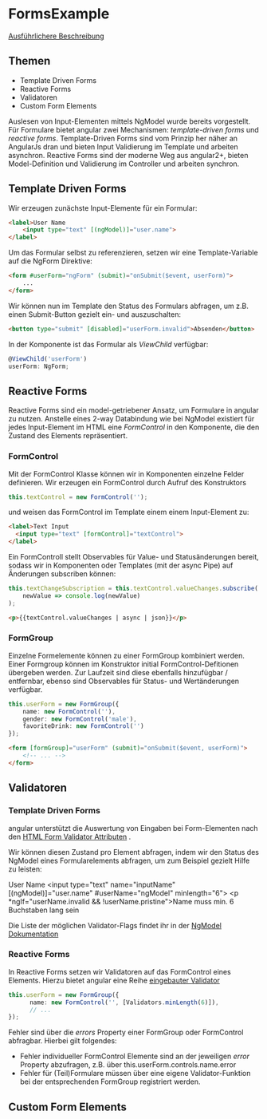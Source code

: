 # FormsExample

[Ausführlichere Beschreibung](https://github.com/angular-academy/forms-example/blob/master/FORMS.md)

## Themen

* Template Driven Forms
* Reactive Forms
* Validatoren
* Custom Form Elements

Auslesen von Input-Elementen mittels NgModel wurde bereits vorgestellt. Für Formulare bietet angular zwei Mechanismen: *template-driven forms* und *reactive forms*. Template-Driven Forms sind vom Prinzip her näher an AngularJs dran und bieten Input Validierung im Template und arbeiten asynchron. Reactive Forms sind der moderne Weg aus angular2+, bieten Model-Definition und Validierung im Controller und arbeiten synchron.


## Template Driven Forms

Wir erzeugen zunächste Input-Elemente für ein Formular:

```html
<label>User Name
    <input type="text" [(ngModel)]="user.name">
</label>
```

Um das Formular selbst zu referenzieren, setzen wir eine Template-Variable auf die NgForm Direktive:
```html
<form #userForm="ngForm" (submit)="onSubmit($event, userForm)">
    ...
</form>
```

Wir können nun im Template den Status des Formulars abfragen, um z.B. einen Submit-Button gezielt ein- und auszuschalten:

```html
<button type="submit" [disabled]="userForm.invalid">Absenden</button>
```

In der Komponente ist das Formular als *ViewChild* verfügbar:

```typescript
@ViewChild('userForm')
userForm: NgForm;
```

## Reactive Forms

Reactive Forms sind ein model-getriebener Ansatz, um Formulare in angular zu nutzen. Anstelle eines 2-way Databindung wie bei NgModel existiert für jedes Input-Element im HTML eine *FormControl* in den Komponente, die den Zustand des Elements repräsentiert.

### FormControl

Mit der FormControl Klasse können wir in Komponenten einzelne Felder definieren. Wir erzeugen ein FormControl durch Aufruf des Konstruktors

```typescript
this.textControl = new FormControl('');
```

und weisen das FormControl im Template einem einem Input-Element zu:

```html
<label>Text Input
  <input type="text" [formControl]="textControl">
</label>
```

Ein FormControll stellt Observables für Value- und Statusänderungen bereit, sodass wir in Komponenten oder Templates (mit der async Pipe) auf Änderungen subscriben können:

```typescript
this.textChangeSubscription = this.textControl.valueChanges.subscribe(
    newValue => console.log(newValue)
);
```

```html
<p>{{textControl.valueChanges | async | json}}</p>
```

### FormGroup

Einzelne Formelemente können zu einer FormGroup kombiniert werden. Einer Formgroup können im Konstruktor initial FormControl-Defitionen übergeben werden. Zur Laufzeit sind diese ebenfalls hinzufügbar / entfernbar, ebenso sind Observables für Status- und Wertänderungen verfügbar.

```typescript
this.userForm = new FormGroup({
    name: new FormControl(''),
    gender: new FormControl('male'),
    favoriteDrink: new FormControl('')
});
```

```html
<form [formGroup]="userForm" (submit)="onSubmit($event, userForm)">
    <!-- ... -->
</form>
```

## Validatoren


### Template Driven Forms

angular unterstützt die Auswertung von Eingaben bei Form-Elementen nach den [HTML Form Validator Attributen](https://developer.mozilla.org/en-US/docs/Learn/HTML/Forms/Form_validation) .

Wir können diesen Zustand pro Element abfragen, indem wir den Status des NgModel eines Formularelements abfragen, um zum Beispiel gezielt Hilfe zu leisten:

<label>User Name
    <input type="text" name="inputName" [(ngModel)]="user.name" #userName="ngModel" minlength="6">
    <p *ngIf="userName.invalid && !userName.pristine">Name muss min. 6 Buchstaben lang sein<p>
</label>

Die Liste der möglichen Validator-Flags findet ihr in der [NgModel Dokumentation](https://angular.io/api/forms/NgModel)

### Reactive Forms

In Reactive Forms setzen wir Validatoren auf das FormControl eines Elements. Hierzu bietet angular eine Reihe [eingebauter Validator](https://angular.io/api/forms/Validators)

```typescript
this.userForm = new FormGroup({
      name: new FormControl('', [Validators.minLength(6)]),
      // ...
});
```

Fehler sind über die *errors* Property einer FormGroup oder FormControl abfragbar. Hierbei gilt folgendes:
* Fehler individueller FormControl Elemente sind an der jeweiligen *error* Property abzufragen, z.B. über this.userForm.controls.name.error
* Fehler für (Teil)Formulare müssen über eine eigene Validator-Funktion bei der entsprechenden FormGroup registriert werden.

## Custom Form Elements
